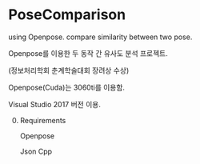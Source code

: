 # PoseComparison
using Openpose. compare similarity between two pose.

Openpose를 이용한 두 동작 간 유사도 분석 프로젝트.

(정보처리학회 춘계학술대회 장려상 수상)


Openpose(Cuda)는 3060ti를 이용함.

Visual Studio 2017 버전 이용.


0. Requirements
   
   Openpose
   
   Json Cpp


